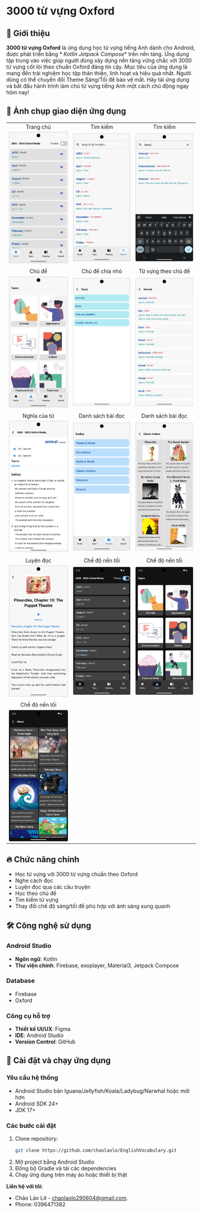 # 3000 từ vựng Oxford

## 📱 Giới thiệu

**3000 từ vựng Oxford** là ứng dụng học từ vựng tiếng Anh dành cho Android, được phát triển bằng *
*Kotlin Jetpack Compose** trên nền tảng. Ứng dụng tập trung vào việc giúp người dùng xây dựng nền
tảng vững chắc với 3000 từ vựng cốt lõi theo chuẩn Oxford đáng tin cậy. Mục tiêu của ứng dụng là
mang đến trải nghiệm học tập thân thiện, linh hoạt và hiệu quả nhất. Người dùng có thể chuyển đổi
Theme Sáng/Tối để bảo vệ mắt. Hãy tải ứng dụng và bắt đầu hành trình làm chủ từ vựng tiếng Anh một
cách chủ động ngay hôm nay!

## 📸 Ảnh chụp giao diện ứng dụng

<table style="width:100%; table-layout:fixed; text-align:center;">
  <tr>
    <td>Trang chủ</td>
    <td>Tìm kiếm</td>
    <td>Tìm kiếm</td>
  </tr>
  <tr>
    <td><img src="app/src/main/res/drawable/screenshots/Screenshot_1759306884.png" width="100%"></td>
    <td><img src="app/src/main/res/drawable/screenshots/Screenshot_1759306890.png" width="100%"></td>
    <td><img src="app/src/main/res/drawable/screenshots/Screenshot_1759306902.png" width="100%"></td>
  </tr>
  <tr>
    <td colspan="3"></td>
  </tr>
  <tr>
    <td>Chủ đề</td>
    <td>Chủ đề chia nhỏ</td>
    <td>Từ vựng theo chủ đề</td>
  </tr>
  <tr>
    <td><img src="app/src/main/res/drawable/screenshots/Screenshot_1759306920.png" width="100%"></td>
    <td><img src="app/src/main/res/drawable/screenshots/Screenshot_1759306926.png" width="100%"></td>
    <td><img src="app/src/main/res/drawable/screenshots/Screenshot_1759306943.png" width="100%"></td>
  </tr>
  <tr>
    <td colspan="3"></td>
  </tr>
  <tr>
    <td>Nghĩa của từ</td>
    <td>Danh sách bài đọc</td>
    <td>Danh sách bài đọc</td>
  </tr>
  <tr>
    <td><img src="app/src/main/res/drawable/screenshots/Screenshot_1759306953.png" width="100%"></td>
    <td><img src="app/src/main/res/drawable/screenshots/Screenshot_1759306962.png" width="100%"></td>
    <td><img src="app/src/main/res/drawable/screenshots/Screenshot_1759306971.png" width="100%"></td>
  </tr>
  <tr>
    <td colspan="3"></td>
  </tr>
  <tr>
    <td>Luyện đọc</td>
    <td>Chế độ nền tối</td>
    <td>Chế độ nền tối</td>
  </tr>
  <tr>
    <td><img src="app/src/main/res/drawable/screenshots/Screenshot_1759306992.png" width="100%"></td>
    <td><img src="app/src/main/res/drawable/screenshots/Screenshot_1759307002.png" width="100%"></td>
    <td><img src="app/src/main/res/drawable/screenshots/Screenshot_1759307004.png" width="100%"></td>
  </tr>
<tr>
    <td colspan="1"></td>
  </tr>
  <tr>
    <td>Chế độ nền tối</td>
  </tr>
  <tr>
    <td><img src="app/src/main/res/drawable/screenshots/Screenshot_1759307034.png" width="100%"></td>
  </tr>
  </table>

## 🔥 Chức năng chính

- Học từ vựng với 3000 từ vựng chuẩn theo Oxford
- Nghe cách đọc
- Luyện đọc qua các câu truyện
- Học theo chủ đề
- Tìm kiếm từ vựng
- Thay đổi chế độ sáng/tối để phù hợp với ánh sáng xung quanh

## 🛠 Công nghệ sử dụng

### Android Studio

- **Ngôn ngữ**: Kotlin
- **Thư viện chính**: Firebase, exoplayer, Material3, Jetpack Compose

### Database

- Firebase
- Oxford

### Công cụ hỗ trợ

- **Thiết kế UI/UX**: Figma
- **IDE**: Android Studio
- **Version Control**: GitHub

## 🚀 Cài đặt và chạy ứng dụng

### Yêu cầu hệ thống

- Android Studio bản Iguana/Jellyfish/Koala/Ladybug/Narwhal hoặc mới hơn
- Android SDK 24+
- JDK 17+

### Các bước cài đặt

1. Clone repository:
   ```bash
   git clone https://github.com/chaolaolo/EnglishVocabulary.git
   ```
2. Mở project bằng Android Studio
3. Đồng bộ Gradle và tải các dependencies
4. Chạy ứng dụng trên máy ảo hoặc thiết bị thật

**Liên hệ với tôi**:

- Chảo Láo Lở - [chaolaolo290604@gmail.com](mailto:chaolaolo290604@gmail.com).
- Phone: 0396471382

